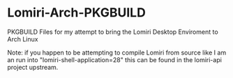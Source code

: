 # Lomiri-Arch-PKGBUILD
PKGBUILD Files for my attempt to bring the Lomiri Desktop Enviroment to Arch Linux


Note: if you happen to be attempting to compile Lomiri from source like I am an run into "lomiri-shell-application=28" this can be found in the lomiri-api project upstream.
